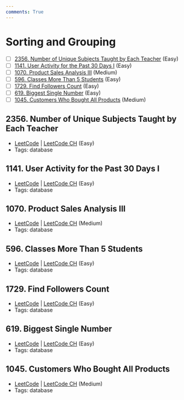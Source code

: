 ```yaml
---
comments: True
---
```


# Sorting and Grouping

- [ ] [2356. Number of Unique Subjects Taught by Each Teacher](https://leetcode.cn/problems/number-of-unique-subjects-taught-by-each-teacher/) (Easy)
- [ ] [1141. User Activity for the Past 30 Days I](https://leetcode.cn/problems/user-activity-for-the-past-30-days-i/) (Easy)
- [ ] [1070. Product Sales Analysis III](https://leetcode.cn/problems/product-sales-analysis-iii/) (Medium)
- [ ] [596. Classes More Than 5 Students](https://leetcode.cn/problems/classes-more-than-5-students/) (Easy)
- [ ] [1729. Find Followers Count](https://leetcode.cn/problems/find-followers-count/) (Easy)
- [ ] [619. Biggest Single Number](https://leetcode.cn/problems/biggest-single-number/) (Easy)
- [ ] [1045. Customers Who Bought All Products](https://leetcode.cn/problems/customers-who-bought-all-products/) (Medium)

## 2356. Number of Unique Subjects Taught by Each Teacher

-   [LeetCode](https://leetcode.com/problems/number-of-unique-subjects-taught-by-each-teacher/) | [LeetCode CH](https://leetcode.cn/problems/number-of-unique-subjects-taught-by-each-teacher/) (Easy)
-   Tags: database

## 1141. User Activity for the Past 30 Days I

-   [LeetCode](https://leetcode.com/problems/user-activity-for-the-past-30-days-i/) | [LeetCode CH](https://leetcode.cn/problems/user-activity-for-the-past-30-days-i/) (Easy)
-   Tags: database

## 1070. Product Sales Analysis III

-   [LeetCode](https://leetcode.com/problems/product-sales-analysis-iii/) | [LeetCode CH](https://leetcode.cn/problems/product-sales-analysis-iii/) (Medium)
-   Tags: database

## 596. Classes More Than 5 Students

-   [LeetCode](https://leetcode.com/problems/classes-more-than-5-students/) | [LeetCode CH](https://leetcode.cn/problems/classes-more-than-5-students/) (Easy)
-   Tags: database

## 1729. Find Followers Count

-   [LeetCode](https://leetcode.com/problems/find-followers-count/) | [LeetCode CH](https://leetcode.cn/problems/find-followers-count/) (Easy)
-   Tags: database

## 619. Biggest Single Number

-   [LeetCode](https://leetcode.com/problems/biggest-single-number/) | [LeetCode CH](https://leetcode.cn/problems/biggest-single-number/) (Easy)
-   Tags: database

## 1045. Customers Who Bought All Products

-   [LeetCode](https://leetcode.com/problems/customers-who-bought-all-products/) | [LeetCode CH](https://leetcode.cn/problems/customers-who-bought-all-products/) (Medium)
-   Tags: database
